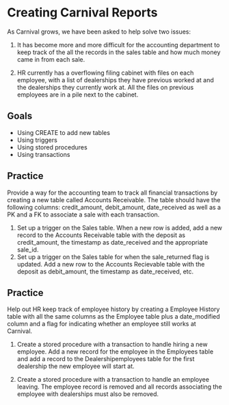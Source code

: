 # Creating Carnival Reports

As Carnival grows, we have been asked to help solve two issues:

1. It has become more and more difficult for the accounting department to keep track of the all the records in the sales table and how much money came in from each sale. 

1. HR currently has a overflowing filing cabinet with files on each employee, with a list of dealerships they have previous worked at and the dealerships they currently work at. All the files on previous employees are in a pile next to the cabinet.

## Goals

 - Using CREATE to add new tables
 - Using triggers
 - Using stored procedures
 - Using transactions

## Practice

Provide a way for the accounting team to track all financial transactions by creating a new table called Accounts Receivable. The table should have the following columns: credit_amount, debit_amount, date_received as well as a PK and a FK to associate a sale with each transaction.

1. Set up a trigger on the Sales table. When a new row is added, add a new record to the Accounts Receivable table with the deposit as credit_amount, the timestamp as date_received and the appropriate sale_id.
1. Set up a trigger on the Sales table for when the sale_returned flag is updated. Add a new row to the Accounts Recievable table with the deposit as debit_amount, the timestamp as date_received, etc.

## Practice

Help out HR keep track of employee history by creating a Employee History table with all the same columns as the Employee table plus a date_modified column and a flag for indicating whether an employee still works at Carnival.

1. Create a stored procedure with a transaction to handle hiring a new employee. Add a new record for the employee in the Employees table and add a record to the Dealershipemployees table for the first dealership the new employee will start at.

1. Create a stored procedure with a transaction to handle an employee leaving. The employee record is removed and all records associating the employee with dealerships must also be removed.
